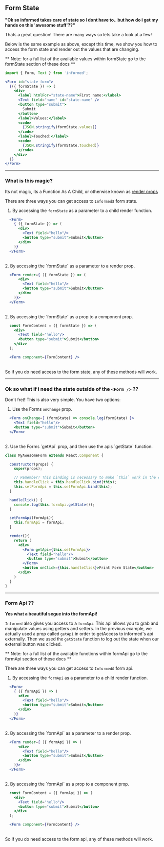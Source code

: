 
## Form State

**"Ok so informed takes care of state so I dont have to.. but how do i get my hands
on this 'awesome stuff'??"**

Thats a great question! There are many ways so lets take a look at a few!

Below is the same example as above, except this time, we show you how to access
the form state and render out the values that are changing.

**
Note: for a full list of the available values within formState go to the
formState section of these docs
**

<!-- STORY -->

```jsx
import { Form, Text } from 'informed';

<Form id="state-form">
  {({ formState }) => (
    <div>
      <label htmlFor="state-name">First name:</label>
      <Text field="name" id="state-name" />
      <button type="submit">
        Submit
      </button>
      <label>Values:</label>
      <code>
        {JSON.stringify(formState.values)}
      </code>
      <label>Touched:</label>
      <code>
        {JSON.stringify(formState.touched)}
      </code>
    </div>
  )}
</Form>
```
---
### What is this magic?

Its not magic, its a Function As A Child, or otherwise known as [render props](https://reactjs.org/docs/render-props.html)

There are three ways you can get access to `Informed`s form state.

1. By accessing the `formState` as a parameter to a child render function.


  ```jsx
    <Form>
      { ({ formState }) => (
        <div>
          <Text field="hello"/>
          <button type="submit">Submit</button>
        </div>
      )}
    </Form>
  ```
  <br/>
  2. By accessing the `formState` as a parameter to a render prop.


  ```jsx
    <Form render={ ({ formState }) => (
        <div>
          <Text field="hello"/>
          <button type="submit">Submit</button>
        </div>
      )}>
    </Form>
  ```
  <br/>
  2. By accessing the `formState` as a prop to a component prop.


  ```jsx
    const FormContent = ({ formState }) => (
      <div>
        <Text field="hello"/>
        <button type="submit">Submit</button>
      </div>
    );

    <Form component={FormContent} />
  ```
  <br/>
  So if you do need access to the form state, any of these methods will work.

  ---

  ### Ok so what if i need the state outside of the `<Form />` ??

  Don't fret! This is also very simple. You have two options:

  1. Use the Forms `onChange` prop.


  ```jsx
    <Form onChange={ (formState) => console.log(formState) }>
      <Text field="hello"/>
      <button type="submit">Submit</button>
    </Form>
  ```
  <br/>
  2. Use the Forms `getApi` prop, and then use the apis `getState` function.


  ```jsx
  class MyAwesomeForm extends React.Component {

    constructor(props) {
      super(props);

      // Remember! This binding is necessary to make `this` work in the callback
      this.handleClick = this.handleClick.bind(this);
      this.setFormApi = this.setFormApi.bind(this);
    }

    handleClick() {
      console.log(this.formApi.getState());
    }

    setFormApi(formApi){
      this.formApi = formApi;
    }

    render(){
      return (
        <div>
          <Form getApi={this.setFormApi}>
            <Text field="hello"/>
            <button type="submit">Submit</button>
          </Form>
          <button onClick={this.handleClick}>Print Form State</button>
        </div>
      )
    }
  }

  ```

  ---

  ### Form Api ??

  **Yes what a beautiful segue into the formApi!**

  `Informed` also gives you access to a `formApi`. This api allows you to grab
  and manipulate values using getters and setters. In the previous example, we
  actually used a prop called `getApi` in order to getAccess to informed's api
  externally. Then we used the `getState` function to log out the state when
  our external button was clicked.

  **
  Note: for a full list of the available functions within formApi go to the
  formApi section of these docs
  **

  There are three ways you can get access to `Informed`s form api.

  1. By accessing the `formApi` as a parameter to a child render function.


  ```jsx
    <Form>
      { ({ formApi }) => (
        <div>
          <Text field="hello"/>
          <button type="submit">Submit</button>
        </div>
      )}
    </Form>
  ```
  <br/>
  2. By accessing the `formApi` as a parameter to a render prop.


  ```jsx
    <Form render={ ({ formApi }) => (
        <div>
          <Text field="hello"/>
          <button type="submit">Submit</button>
        </div>
      )}>
    </Form>
  ```
  <br/>
  2. By accessing the `formApi` as a prop to a component prop.


  ```jsx
    const FormContent = ({ formApi }) => (
      <div>
        <Text field="hello"/>
        <button type="submit">Submit</button>
      </div>
    );

    <Form component={FormContent} />
  ```
  <br/>
  So if you do need access to the form api, any of these methods will work.
